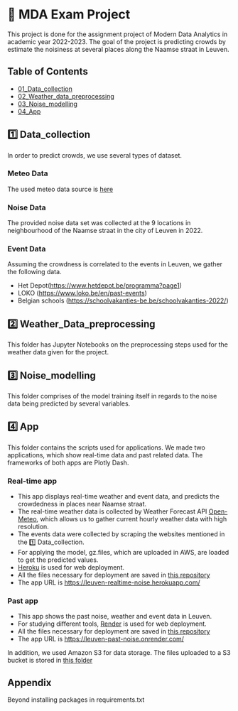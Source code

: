 
# 🌇 MDA Exam Project
This project is done for the assignment project of Modern Data Analytics in academic year 2022-2023.
The goal of the project is predicting crowds by estimate the noisiness at several places along the  Naamse straat in Leuven.

## Table of Contents
- [01_Data_collection](https://github.com/SarahSchrevens/MDA_project/tree/main/01_Data_collection)
- [02_Weather_data_preprocessing](https://github.com/SarahSchrevens/MDA_project/tree/main/02_Weather_data_preprocessing) 
- [03_Noise_modelling](https://github.com/SarahSchrevens/MDA_project/tree/main/03_Noise_modelling) 
- [04_App](https://github.com/SarahSchrevens/MDA_project/tree/main/04_App) 

## 1️⃣ Data_collection
In order to predict crowds, we use several types of dataset.
### Meteo Data
The used meteo data source is [here](https://rdr.kuleuven.be/dataset.xhtml?persistentId=doi:10.48804/SSRN3F)
### Noise Data
The provided noise data set was collected at the 9 locations in neighbourhood of the Naamse straat in the city of Leuven in 2022.
### Event Data
Assuming the crowdness is correlated to the events in Leuven, we gather the following data.
- Het Depot(https://www.hetdepot.be/programma?page1)
- LOKO (https://www.loko.be/en/past-events)
- Belgian schools (https://schoolvakanties-be.be/schoolvakanties-2022/)

## 2️⃣ Weather_Data_preprocessing
This folder has Jupyter Notebooks on the preprocessing steps used for the weather data given for the project.

## 3️⃣ Noise_modelling
This folder comprises of the model training itself in regards to the noise data being predicted by several variables.

## 4️⃣ App
This folder contains the scripts used for applications.
We made two applications, which show real-time data and past related data.
The frameworks of both apps are Plotly Dash.
### Real-time app
- This app displays real-time weather and event data, and predicts the crowdedness in places near Naamse straat.
- The real-time weather data is collected by Weather Forecast API [Open-Meteo](https://open-meteo.com/), which allows us to gather current hourly weather data with high resolution. 
- The events data were collected by scraping the websites mentioned in the 1️⃣ Data_collection.
- For applying the model, gz.files, which are uploaded in AWS, are loaded to get the predicted values.
- [Heroku](https://www.heroku.com/) is used for web deployment.
- All the files necessary for deployment are saved in [this repository](https://github.com/Shinichi99/leuven-realtime-heroku-app)
- The app URL is https://leuven-realtime-noise.herokuapp.com/
### Past app
- This app shows the past noise, weather and event data in Leuven. 
- For studying different tools, [Render](https://render.com/) is used for web deployment.
- All the files necessary for deployment are saved in [this repository](https://github.com/Shinichi99/leuven-past-render-app)
- The app URL is https://leuven-past-noise.onrender.com/

In addition, we used Amazon S3 for data storage. The files uploaded to a S3 bucket is stored in [this folder](https://github.com/SarahSchrevens/MDA_project/tree/main/04_App/AWS)

## Appendix
Beyond installing packages in requirements.txt
